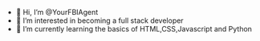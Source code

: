 - 👋 Hi, I’m @YourFBIAgent
- 👀 I’m interested in becoming a full stack developer
- 🌱 I’m currently learning the basics of HTML,CSS,Javascript and Python

<!---
YourFBIAgent/YourFBIAgent is a ✨ special ✨ repository because its `README.md` (this file) appears on your GitHub profile.
You can click the Preview link to take a look at your changes.
--->
